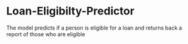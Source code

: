 # Loan-Eligibilty-Predictor
The model predicts if a person is eligible for a loan and returns back a report of those who are eligible
